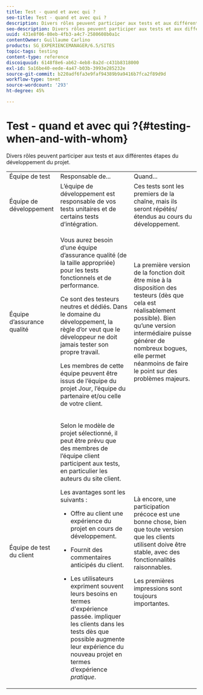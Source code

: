 ```yaml
---
title: Test - quand et avec qui ?
seo-title: Test - quand et avec qui ?
description: Divers rôles peuvent participer aux tests et aux différentes étapes du développement du projet
seo-description: Divers rôles peuvent participer aux tests et aux différentes étapes du développement du projet
uuid: 431e8f06-80eb-4fb3-a4c7-2580608b0a1c
contentOwner: Guillaume Carlino
products: SG_EXPERIENCEMANAGER/6.5/SITES
topic-tags: testing
content-type: reference
discoiquuid: 6148f8e6-ab62-4eb8-8a2d-c431b8318000
exl-id: 5a16be40-eede-4a47-b03b-3993e285232e
source-git-commit: b220adf6fa3e9faf94389b9a9416b7fca2f89d9d
workflow-type: tm+mt
source-wordcount: '293'
ht-degree: 45%

---
```


# Test - quand et avec qui ?{#testing-when-and-with-whom}

Divers rôles peuvent participer aux tests et aux différentes étapes du développement du projet.

<table>
 <tbody>
  <tr>
   <td>Équipe de test</td>
   <td>Responsable de... </td>
   <td>Quand...</td>
  </tr>
  <tr>
   <td>Équipe de développement</td>
   <td>L’équipe de développement est responsable de vos tests unitaires et de certains tests d’intégration.</td>
   <td>Ces tests sont les premiers de la chaîne, mais ils seront répétés/étendus au cours du développement.</td>
  </tr>
  <tr>
   <td>Équipe d’assurance qualité</td>
   <td><p>Vous aurez besoin d’une équipe d’assurance qualité (de la taille appropriée) pour les tests fonctionnels et de performance.</p> <p>Ce sont des testeurs neutres et dédiés. Dans le domaine du développement, la règle d’or veut que le développeur ne doit jamais tester son propre travail.</p> <p>Les membres de cette équipe peuvent être issus de l’équipe du projet Jour, l’équipe du partenaire et/ou celle de votre client.</p> </td>
   <td><p>La première version de la fonction doit être mise à la disposition des testeurs (dès que cela est réalisablement possible). Bien qu’une version intermédiaire puisse générer de nombreux bogues, elle permet néanmoins de faire le point sur des problèmes majeurs.</p> </td>
  </tr>
  <tr>
   <td>Équipe de test du client</td>
   <td><p>Selon le modèle de projet sélectionné, il peut être prévu que des membres de l’équipe client participent aux tests, en particulier les auteurs du site client.</p> <p>Les avantages sont les suivants :</p>
    <ul>
     <li><p>Offre au client une expérience du projet en cours de développement.</p> </li>
     <li><p>Fournit des commentaires anticipés du client.</p> </li>
     <li><p>Les utilisateurs expriment souvent leurs besoins en termes d'expérience passée. impliquer les clients dans les tests dès que possible augmente leur expérience du nouveau projet en termes d’expérience <i>pratique</i>.</p> </li>
    </ul> </td>
   <td><p>Là encore, une participation précoce est une bonne chose, bien que toute version que les clients utilisent doive être stable, avec des fonctionnalités raisonnables.</p> <p>Les premières impressions sont toujours importantes.</p> </td>
  </tr>
 </tbody>
</table>
